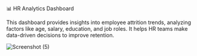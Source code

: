 📊 HR Analytics Dashboard

This dashboard provides insights into employee attrition trends, analyzing factors like age, salary, education, and job roles. It helps HR teams make data-driven decisions to improve retention.

![Screenshot (5)](https://github.com/user-attachments/assets/0221c47b-0632-4bd5-80c9-53a5d330e1d8)
